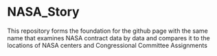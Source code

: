 # NASA_Story
This repository forms the foundation for the github page with the same name that examines NASA contract data by data and compares it to the locations of NASA centers and Congressional Committee Assignments
